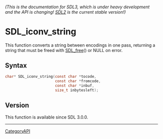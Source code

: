 ###### (This is the documentation for SDL3, which is under heavy development and the API is changing! [SDL2](https://wiki.libsdl.org/SDL2/) is the current stable version!)
# SDL_iconv_string

This function converts a string between encodings in one pass, returning a string that must be freed with [SDL_free](SDL_free)() or NULL on error.

## Syntax

```c
char* SDL_iconv_string(const char *tocode,
                       const char *fromcode,
                       const char *inbuf,
                       size_t inbytesleft);

```

## Version

This function is available since SDL 3.0.0.

----
[CategoryAPI](CategoryAPI)

